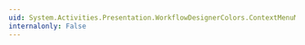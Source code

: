 ```yaml
---
uid: System.Activities.Presentation.WorkflowDesignerColors.ContextMenuMouseOverEndColor
internalonly: False
---
```

